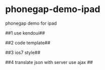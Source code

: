 phonegap-demo-ipad
==================

phonegap demo for ipad


##1 use kendoui##

##2 code template##

##3 ios7 style##

##4 translate json with server use ajax ##
